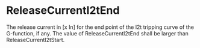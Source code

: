 ReleaseCurrentI2tEnd
====================

The release current in [x In] for the end point of the I2t tripping curve of the G-function, if any. The value of ReleaseCurrentI2tEnd shall be larger than ReleaseCurrentI2tStart.
